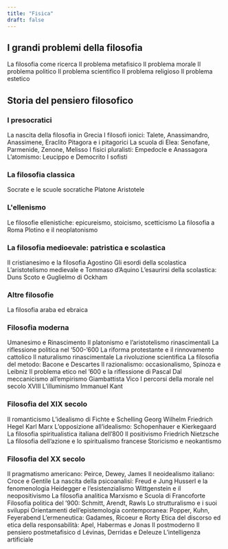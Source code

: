 ```yaml
---
title: "Fisica"
draft: false
---
```


## I grandi problemi della filosofia
La filosofia come ricerca
Il problema metafisico
Il problema morale
Il problema politico
Il problema scientifico
Il problema religioso
Il problema estetico

## Storia del pensiero filosofico

### I presocratici
La nascita della filosofia in Grecia
I filosofi ionici: Talete, Anassimandro, Anassimene, Eraclito
Pitagora e i pitagorici
La scuola di Elea: Senofane, Parmenide, Zenone, Melisso
I fisici pluralisti: Empedocle e Anassagora
L’atomismo: Leucippo e Democrito
I sofisti

### La filosofia classica
Socrate e le scuole socratiche
Platone
Aristotele

### L'ellenismo
Le filosofie ellenistiche: epicureismo, stoicismo, scetticismo
La filosofia a Roma
Plotino e il neoplatonismo

### La filosofia medioevale: patristica e scolastica
Il cristianesimo e la filosofia
Agostino
Gli esordi della scolastica
L’aristotelismo medievale e Tommaso d’Aquino
L’esaurirsi della scolastica: Duns Scoto e Guglielmo di Ockham

### Altre filosofie
La filosofia araba ed ebraica

### Filosofia moderna
Umanesimo e Rinascimento
Il platonismo e l’aristotelismo rinascimentali
La riflessione politica nel ‘500-’600
La riforma protestante e il rinnovamento cattolico
Il naturalismo rinascimentale
La rivoluzione scientifica
La filosofia del metodo: Bacone e Descartes
Il razionalismo: occasionalismo, Spinoza e Leibniz
Il problema etico nel ’600 e la riflessione di Pascal
Dal meccanicismo all’empirismo
Giambattista Vico
I percorsi della morale nel secolo XVIII
L’illuminismo
Immanuel Kant

### Filosofia del XIX secolo
Il romanticismo
L’idealismo di Fichte e Schelling
Georg Wilhelm Friedrich Hegel
Karl Marx
L’opposizione all’idealismo: Schopenhauer e Kierkegaard
La filosofia spiritualistica italiana dell’800
Il positivismo
Friedrich Nietzsche
La filosofia dell’azione e lo spiritualismo francese
Storicismo e neokantismo

### Filosofia del XX secolo
Il pragmatismo americano: Peirce, Dewey, James
Il neoidealismo italiano: Croce e Gentile
La nascita della psicoanalisi: Freud e Jung
Husserl e la fenomenologia
Heidegger e l’esistenzialismo
Wittgenstein e il neopositivismo
La filosofia analitica
Marxismo e Scuola di Francoforte
Filosofia politica del ’900: Schmitt, Arendt, Rawls
Lo strutturalismo e i suoi sviluppi
Orientamenti dell’epistemologia contemporanea:
Popper, Kuhn, Feyerabend
L’ermeneutica: Gadames, Ricoeur e Rorty
Etica del discorso ed etica della responsabilità:
Apel, Habermas e Jonas
Il postmoderno
Il pensiero postmetafisico d Lévinas, Derridas e Deleuze
L’intelligenza artificiale


